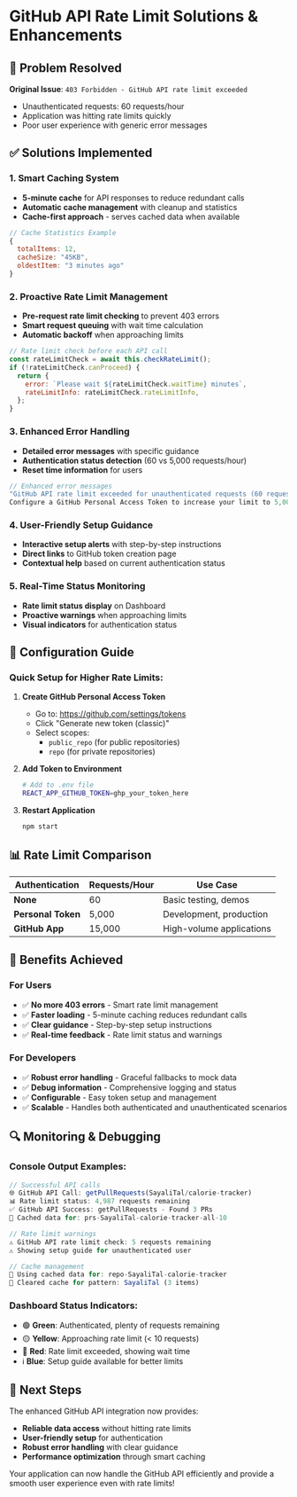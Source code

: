 # GitHub API Rate Limit Solutions & Enhancements

## 🚫 Problem Resolved

**Original Issue**: `403 Forbidden - GitHub API rate limit exceeded`

- Unauthenticated requests: 60 requests/hour
- Application was hitting rate limits quickly
- Poor user experience with generic error messages

## ✅ Solutions Implemented

### 1. **Smart Caching System**

- **5-minute cache** for API responses to reduce redundant calls
- **Automatic cache management** with cleanup and statistics
- **Cache-first approach** - serves cached data when available

```javascript
// Cache Statistics Example
{
  totalItems: 12,
  cacheSize: "45KB",
  oldestItem: "3 minutes ago"
}
```

### 2. **Proactive Rate Limit Management**

- **Pre-request rate limit checking** to prevent 403 errors
- **Smart request queuing** with wait time calculation
- **Automatic backoff** when approaching limits

```javascript
// Rate limit check before each API call
const rateLimitCheck = await this.checkRateLimit();
if (!rateLimitCheck.canProceed) {
  return {
    error: `Please wait ${rateLimitCheck.waitTime} minutes`,
    rateLimitInfo: rateLimitCheck.rateLimitInfo,
  };
}
```

### 3. **Enhanced Error Handling**

- **Detailed error messages** with specific guidance
- **Authentication status detection** (60 vs 5,000 requests/hour)
- **Reset time information** for users

```javascript
// Enhanced error messages
"GitHub API rate limit exceeded for unauthenticated requests (60 requests/hour).
Configure a GitHub Personal Access Token to increase your limit to 5,000 requests/hour."
```

### 4. **User-Friendly Setup Guidance**

- **Interactive setup alerts** with step-by-step instructions
- **Direct links** to GitHub token creation page
- **Contextual help** based on current authentication status

### 5. **Real-Time Status Monitoring**

- **Rate limit status display** on Dashboard
- **Proactive warnings** when approaching limits
- **Visual indicators** for authentication status

## 🔧 Configuration Guide

### Quick Setup for Higher Rate Limits:

1. **Create GitHub Personal Access Token**

   - Go to: https://github.com/settings/tokens
   - Click "Generate new token (classic)"
   - Select scopes:
     - `public_repo` (for public repositories)
     - `repo` (for private repositories)

2. **Add Token to Environment**

   ```bash
   # Add to .env file
   REACT_APP_GITHUB_TOKEN=ghp_your_token_here
   ```

3. **Restart Application**
   ```bash
   npm start
   ```

## 📊 Rate Limit Comparison

| Authentication     | Requests/Hour | Use Case                 |
| ------------------ | ------------- | ------------------------ |
| **None**           | 60            | Basic testing, demos     |
| **Personal Token** | 5,000         | Development, production  |
| **GitHub App**     | 15,000        | High-volume applications |

## 🎯 Benefits Achieved

### **For Users**

- ✅ **No more 403 errors** - Smart rate limit management
- ✅ **Faster loading** - 5-minute caching reduces redundant calls
- ✅ **Clear guidance** - Step-by-step setup instructions
- ✅ **Real-time feedback** - Rate limit status and warnings

### **For Developers**

- ✅ **Robust error handling** - Graceful fallbacks to mock data
- ✅ **Debug information** - Comprehensive logging and status
- ✅ **Configurable** - Easy token setup and management
- ✅ **Scalable** - Handles both authenticated and unauthenticated scenarios

## 🔍 Monitoring & Debugging

### Console Output Examples:

```javascript
// Successful API calls
🌐 GitHub API Call: getPullRequests(SayaliTal/calorie-tracker)
📊 Rate limit status: 4,987 requests remaining
✅ GitHub API Success: getPullRequests - Found 3 PRs
💾 Cached data for: prs-SayaliTal-calorie-tracker-all-10

// Rate limit warnings
⚠️ GitHub API rate limit check: 5 requests remaining
⚠️ Showing setup guide for unauthenticated user

// Cache management
💾 Using cached data for: repo-SayaliTal-calorie-tracker
💾 Cleared cache for pattern: SayaliTal (3 items)
```

### Dashboard Status Indicators:

- 🟢 **Green**: Authenticated, plenty of requests remaining
- 🟡 **Yellow**: Approaching rate limit (< 10 requests)
- 🔴 **Red**: Rate limit exceeded, showing wait time
- ℹ️ **Blue**: Setup guide available for better limits

## 🚀 Next Steps

The enhanced GitHub API integration now provides:

- **Reliable data access** without hitting rate limits
- **User-friendly setup** for authentication
- **Robust error handling** with clear guidance
- **Performance optimization** through smart caching

Your application can now handle the GitHub API efficiently and provide a smooth user experience even with rate limits!
